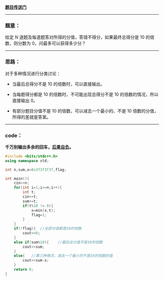 **[题目传送门](https://www.luogu.com.cn/problem/AT2579)**

------------
### 题意：
给定 $N$ 道题及每道题答对所得的分值，答错不得分，如果最终总得分是 $10$ 的倍数，则分数为 $0$，问最多可以获得多少分？

------------
### 思路：
对于多种情况进行分类讨论：

- 当最后总得分不是 $10$ 的倍数时，可以直接输出。

- 当每题得分都是 $10$ 的倍数时，不可能出现总得分不是 $10$ 的倍数的情况，所以直接输出 $0$。

- 有部分题目分值不是 $10$ 的倍数，可以减去一个最小的、不是 $10$ 倍数的分值，所得的差就是答案。

------------
### code：
**千万别输出多余的回车，[后果自负](https://www.luogu.com.cn/record/71831920)。**
```cpp
#include <bits/stdc++.h>
using namespace std;

int n,sum,x=0x3f3f3f3f,flag;

int main(){
	cin>>n;
	for(int i=1;i<=n;i++){
		int t;
		cin>>t;
		sum+=t;
		if(t%10 != 0){
			x=min(x,t);
			flag=1;
		}
	}
	if(!flag){	//全部分值都是10的倍数 
		cout<<0;
	}
	else if(sum%10){	//最后总分值不是10的倍数 
		cout<<sum;
	}
	else{	//第三种情况，减去一个最小的不是10的倍数的值 
		cout<<sum-x;
	} 
	return 0;
}


```
